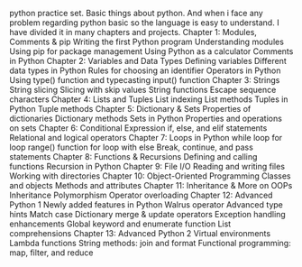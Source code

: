 python practice set.
Basic things about python.
And when i face any problem regarding python basic so the language is easy to understand.
I have divided it in many chapters and projects.
Chapter 1: Modules, Comments & pip
Writing the first Python program
Understanding modules
Using pip for package management
Using Python as a calculator
Comments in Python
Chapter 2: Variables and Data Types
Defining variables
Different data types in Python
Rules for choosing an identifier
Operators in Python
Using type() function and typecasting
input() function
Chapter 3: Strings
String slicing
Slicing with skip values
String functions
Escape sequence characters
Chapter 4: Lists and Tuples
List indexing
List methods
Tuples in Python
Tuple methods
Chapter 5: Dictionary & Sets
Properties of dictionaries
Dictionary methods
Sets in Python
Properties and operations on sets
Chapter 6: Conditional Expression
if, else, and elif statements
Relational and logical operators
Chapter 7: Loops in Python
while loop
for loop
range() function
for loop with else
Break, continue, and pass statements
Chapter 8: Functions & Recursions
Defining and calling functions
Recursion in Python
Chapter 9: File I/O
Reading and writing files
Working with directories
Chapter 10: Object-Oriented Programming
Classes and objects
Methods and attributes
Chapter 11: Inheritance & More on OOPs
Inheritance
Polymorphism
Operator overloading
Chapter 12: Advanced Python 1
Newly added features in Python
Walrus operator
Advanced type hints
Match case
Dictionary merge & update operators
Exception handling enhancements
Global keyword and enumerate function
List comprehensions
Chapter 13: Advanced Python 2
Virtual environments
Lambda functions
String methods: join and format
Functional programming: map, filter, and reduce
